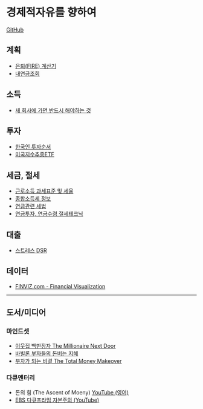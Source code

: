
# 경제적자유를 향하여

[GitHub](https://github.com/somidad/financial-freedom-kr)

## 계획

- [은퇴(FIRE) 계산기](./%EC%9D%80%ED%87%B4(FIRE)%20%EA%B3%84%EC%82%B0%EA%B8%B0.md)
- [내연금조회](./%EB%82%B4%EC%97%B0%EA%B8%88%EC%A1%B0%ED%9A%8C.md)

## 소득

- [새 회사에 가면 반드시 해야하는 것](./%EB%A7%9E%EC%B6%A4%ED%98%95%20%EC%9B%90%EC%B2%9C%EC%A7%95%EC%88%98%EC%A0%9C%EB%8F%84.md)

## 투자

- [한국인 투자순서](./%ED%95%9C%EA%B5%AD%EC%9D%B8%20%ED%88%AC%EC%9E%90%EC%88%9C%EC%84%9C.md)
- [미국지수추종ETF](./%EB%AF%B8%EA%B5%AD%EC%A7%80%EC%88%98%EC%B6%94%EC%A2%85ETF.md)

## 세금, 절세

- [근로소득 과세표준 및 세율](%EA%B7%BC%EB%A1%9C%EC%86%8C%EB%93%9D%20%EA%B3%BC%EC%84%B8%ED%91%9C%EC%A4%80%20%EB%B0%8F%20%EC%84%B8%EC%9C%A8.md)
- [종합소득세 정보](./%EC%A2%85%ED%95%A9%EC%86%8C%EB%93%9D%EC%84%B8%20%EC%A0%95%EB%B3%B4.md)
- [연금관련 세법](./%EC%97%B0%EA%B8%88%EA%B4%80%EB%A0%A8%20%EC%84%B8%EB%B2%95.md)
- [연금투자, 연금수령 절세테크닉](./%EC%97%B0%EA%B8%88%ED%88%AC%EC%9E%90,%20%EC%97%B0%EA%B8%88%EC%88%98%EB%A0%B9%20%EC%A0%88%EC%84%B8%ED%85%8C%ED%81%AC%EB%8B%89.md)

## 대출

- [스트레스 DSR](./%EC%8A%A4%ED%8A%B8%EB%A0%88%EC%8A%A4%20DSR.md)

## 데이터

- [FINVIZ.com - Financial Visualization](https://finviz.com/)

---

## 도서/미디어

### 마인드셋

- [이웃집 백만장자 The Millionaire Next Door](./Books/%EC%9D%B4%EC%9B%83%EC%A7%91%20%EB%B0%B1%EB%A7%8C%EC%9E%A5%EC%9E%90%20The%20Millionaire%20Next%20Door.md)
- [바빌론 부자들의 돈버는 지혜](./Books/%EB%B0%94%EB%B9%8C%EB%A1%A0%20%EB%B6%80%EC%9E%90%EB%93%A4%EC%9D%98%20%EB%8F%88%EB%B2%84%EB%8A%94%20%EC%A7%80%ED%98%9C.md)
- [부자가 되는 비결 The Total Money Makeover](./Books/%EB%B6%80%EC%9E%90%EA%B0%80%20%EB%90%98%EB%8A%94%20%EB%B9%84%EA%B2%B0%20The%20Total%20Money%20Makeover.md)

### 다큐멘터리

- 돈의 힘 (The Ascent of Moeny) [YouTube (영어)](https://youtube.com/playlist?list=PLSP9UbXmBuqq2VIdj2JhYgjlYVWrWC2or&si=GFw7ld5-WKSPaIO4)
- [EBS 다큐프라임 자본주의 (YouTube)](https://youtu.be/ahNyJgDZmkc)